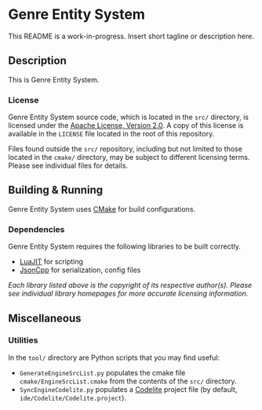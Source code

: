 # Genre Entity System

This README is a work-in-progress. Insert short tagline or description here.

## Description

This is Genre Entity System.

### License

Genre Entity System source code, which is located in the `src/` directory,
is licensed under the 
[Apache License, Version 2.0](http://www.apache.org/licenses/LICENSE-2.0).
A copy of this license is available in the `LICENSE` file located in the
root of this repository.

Files found outside the `src/` repository, including but not limited to those
located in the `cmake/` directory, may be subject to different licensing
terms. Please see individual files for details.

## Building & Running

Genre Entity System uses [CMake](https://cmake.org/) for build configurations.

### Dependencies

Genre Entity System requires the following libraries to be built correctly.

- [LuaJIT](http://luajit.org/)
  for scripting
- [JsonCpp](https://github.com/open-source-parsers/jsoncpp/)
  for serialization, config files

*Each library listed above is the copyright of its respective author(s). Please
see individual library homepages for more accurate licensing information.*

## Miscellaneous

### Utilities

In the `tool/` directory are Python scripts that you may find useful:
- `GenerateEngineSrcList.py` populates the cmake file 
  `cmake/EngineSrcList.cmake` from the contents of the `src/` directory.
- `SyncEngineCodelite.py` populates a [Codelite](https://codelite.org/)
  project file (by default, `ide/Codelite/Codelite.project`).

